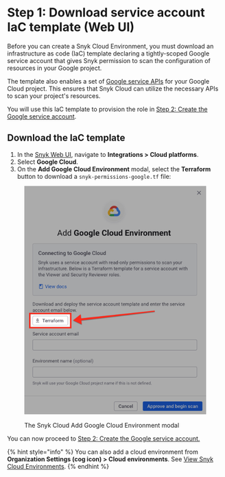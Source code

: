 # Step 1: Download service account IaC template (Web UI)

Before you can create a Snyk Cloud Environment, you must download an infrastructure as code (IaC) template declaring a tightly-scoped Google service account that gives Snyk permission to scan the configuration of resources in your Google project.

The template also enables a set of [Google service APIs](https://cloud.google.com/service-usage/docs/enabled-service) for your Google Cloud project. This ensures that Snyk Cloud can utilize the necessary APIs to scan your project's resources.

You will use this IaC template to provision the role in [Step 2: Create the Google service account](step-2-create-the-google-service-account-api.md).

## Download the IaC template

1. In the [Snyk Web UI](https://app.snyk.io/), navigate to **Integrations > Cloud platforms**.
2. Select **Google Cloud**.
3. On the **Add Google Cloud Environment** modal, select the **Terraform** button to download a `snyk-permissions-google.tf` file:

<figure><img src="../../../../.gitbook/assets/snyk-cloud-onboard-google-ui-download-button-2.png" alt="The Snyk Cloud Add Google Cloud Environment modal"><figcaption><p>The Snyk Cloud Add Google Cloud Environment modal</p></figcaption></figure>

You can now proceed to [Step 2: Create the Google service account.](step-2-create-the-google-service-account-api.md)

{% hint style="info" %}
You can also add a cloud environment from **Organization Settings (cog icon) > Cloud environments**. See [View Snyk Cloud Environments](../../../../scan-cloud-deployment/snyk-cloud/view-snyk-cloud-environments.md#add-an-environment).
{% endhint %}
